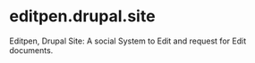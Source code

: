 editpen.drupal.site
===================

Editpen, Drupal Site: A social System to Edit and request for Edit documents.
